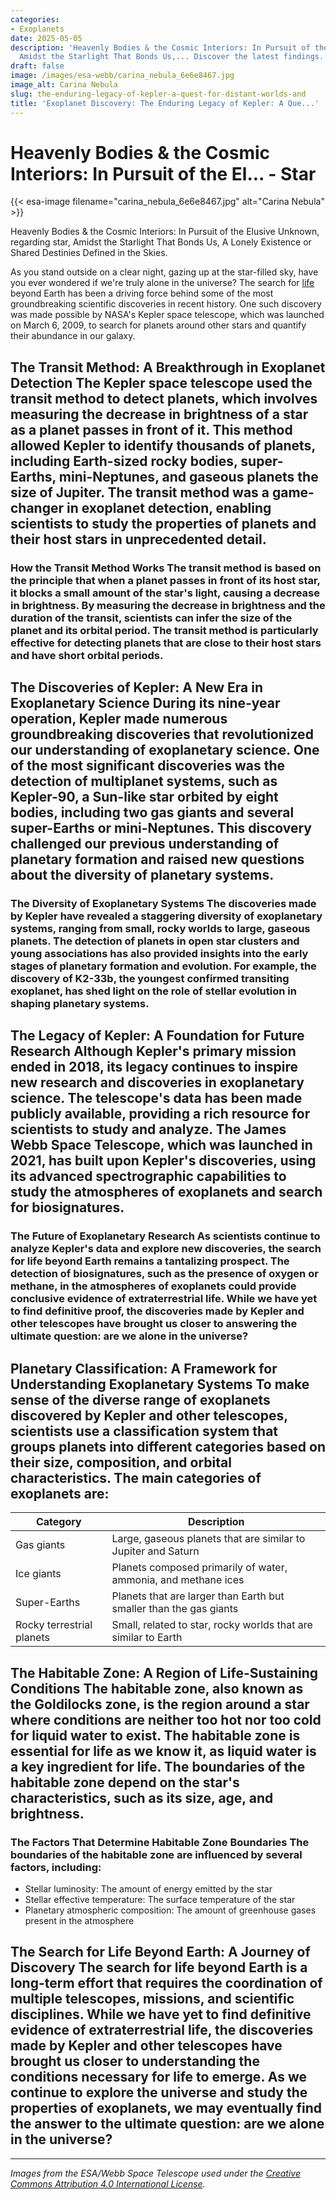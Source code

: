 ```yaml
---
categories:
- Exoplanets
date: 2025-05-05
description: 'Heavenly Bodies & the Cosmic Interiors: In Pursuit of the Elusive Unknown,
  Amidst the Starlight That Bonds Us,... Discover the latest findings.'
draft: false
image: /images/esa-webb/carina_nebula_6e6e8467.jpg
image_alt: Carina Nebula
slug: the-enduring-legacy-of-kepler-a-quest-for-distant-worlds-and
title: 'Exoplanet Discovery: The Enduring Legacy of Kepler: A Que...'
---
```


# Heavenly Bodies & the Cosmic Interiors: In Pursuit of the El... - Star
{{< esa-image filename="carina_nebula_6e6e8467.jpg" alt="Carina Nebula" >}}



Heavenly Bodies & the Cosmic Interiors: In Pursuit of the Elusive Unknown, regarding star, Amidst the Starlight That Bonds Us, A Lonely Existence or Shared Destinies Defined in the Skies.

As you stand outside on a clear night, gazing up at the star-filled sky, have you ever wondered if we're truly alone in the universe? The search for [life](/blog/the-elusive-search-for-life-beyond-earth) beyond Earth has been a driving force behind some of the most groundbreaking scientific discoveries in recent history. One such discovery was made possible by NASA's Kepler space telescope, which was launched on March 6, 2009, to search for planets around other stars and quantify their abundance in our galaxy.

 ## The Transit Method: A Breakthrough in Exoplanet Detection The Kepler space telescope used the transit method to detect planets, which involves measuring the decrease in brightness of a star as a planet passes in front of it. This method allowed Kepler to identify thousands of planets, including Earth-sized rocky bodies, super-Earths, mini-Neptunes, and gaseous planets the size of Jupiter. The transit method was a game-changer in exoplanet detection, enabling scientists to study the properties of planets and their host stars in unprecedented detail.

 ### How the Transit Method Works The transit method is based on the principle that when a planet passes in front of its host star, it blocks a small amount of the star's light, causing a decrease in brightness. By measuring the decrease in brightness and the duration of the transit, scientists can infer the size of the planet and its orbital period. The transit method is particularly effective for detecting planets that are close to their host stars and have short orbital periods.

 ## The Discoveries of Kepler: A New Era in Exoplanetary Science During its nine-year operation, Kepler made numerous groundbreaking discoveries that revolutionized our understanding of exoplanetary science. One of the most significant discoveries was the detection of multiplanet systems, such as Kepler-90, a Sun-like star orbited by eight bodies, including two gas giants and several super-Earths or mini-Neptunes. This discovery challenged our previous understanding of planetary formation and raised new questions about the diversity of planetary systems.

 ### The Diversity of Exoplanetary Systems The discoveries made by Kepler have revealed a staggering diversity of exoplanetary systems, ranging from small, rocky worlds to large, gaseous planets. The detection of planets in open star clusters and young associations has also provided insights into the early stages of planetary formation and evolution. For example, the discovery of K2-33b, the youngest confirmed transiting exoplanet, has shed light on the role of stellar evolution in shaping planetary systems.

 ## The Legacy of Kepler: A Foundation for Future Research Although Kepler's primary mission ended in 2018, its legacy continues to inspire new research and discoveries in exoplanetary science. The telescope's data has been made publicly available, providing a rich resource for scientists to study and analyze. The James Webb Space Telescope, which was launched in 2021, has built upon Kepler's discoveries, using its advanced spectrographic capabilities to study the atmospheres of exoplanets and search for biosignatures.

 ### The Future of Exoplanetary Research As scientists continue to analyze Kepler's data and explore new discoveries, the search for life beyond Earth remains a tantalizing prospect. The detection of biosignatures, such as the presence of oxygen or methane, in the atmospheres of exoplanets could provide conclusive evidence of extraterrestrial life. While we have yet to find definitive proof, the discoveries made by Kepler and other telescopes have brought us closer to answering the ultimate question: are we alone in the universe?

 ## Planetary Classification: A Framework for Understanding Exoplanetary Systems To make sense of the diverse range of exoplanets discovered by Kepler and other telescopes, scientists use a classification system that groups planets into different categories based on their size, composition, and orbital characteristics. The main categories of exoplanets are:

 | Category | Description |
| --- | --- |
| Gas giants | Large, gaseous planets that are similar to Jupiter and Saturn |
| Ice giants | Planets composed primarily of water, ammonia, and methane ices |
| Super-Earths | Planets that are larger than Earth but smaller than the gas giants |
| Rocky terrestrial planets | Small, related to star, rocky worlds that are similar to Earth | ### The Significance of Planetary Classification Planetary classification is essential for understanding the properties of [exoplanets](/blog/exoplanets-and-the-search-for-life-beyond-our-solar-system/solar-system/) and [exoplanets](/blog/exoplanets-and-the-search-for-life-beyond-earth) and their potential for hosting life. By studying the composition and orbital characteristics of exoplanets, related to star, scientists can infer their internal structure, atmosphere, and potential surface conditions. This information can be used to assess the habitability of exoplanets and search for signs of life.

 ## The Habitable Zone: A Region of Life-Sustaining Conditions The habitable zone, also known as the Goldilocks zone, is the region around a star where conditions are neither too hot nor too cold for liquid water to exist. The habitable zone is essential for life as we know it, as liquid water is a key ingredient for life. The boundaries of the habitable zone depend on the star's characteristics, such as its size, age, and brightness.

 ### The Factors That Determine Habitable Zone Boundaries The boundaries of the habitable zone are influenced by several factors, including:

  - Stellar luminosity: The amount of energy emitted by the star
 - Stellar effective temperature: The surface temperature of the star
 - Planetary atmospheric composition: The amount of greenhouse gases present in the atmosphere
  ## The Search for Life Beyond Earth: A Journey of Discovery The search for life beyond Earth is a long-term effort that requires the coordination of multiple telescopes, missions, and scientific disciplines. While we have yet to find definitive evidence of extraterrestrial life, the discoveries made by Kepler and other telescopes have brought us closer to understanding the conditions necessary for life to emerge. As we continue to explore the universe and study the properties of exoplanets, we may eventually find the answer to the ultimate question: are we alone in the universe?

---

*Images from the ESA/Webb Space Telescope used under the [Creative Commons Attribution 4.0 International License](https://creativecommons.org/licenses/by/4.0).*